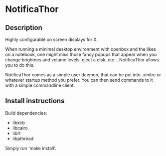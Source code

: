 NotificaThor
============

Description
-----------

Highly configurable on screen displays for X.


When running a minimal desktop environment with openbox and the likes
on a notebook, one might miss those fancy popups that appear when you
change brightnes and volume levels, eject a disk, etc...
NotificaThor allows you to do this.

NotificaThor comes as a simple user daemon, that can be put into .xinitrc
or whatever startup method you prefer.
You can then send commands to it with a simple commandline client.


Install instructions
--------------------

Build dependencies:
- libxcb
- libcairo
- librt
- libpthread

Simply run 'make install'.
